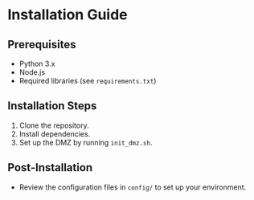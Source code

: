 # Installation Guide

## Prerequisites
- Python 3.x
- Node.js
- Required libraries (see `requirements.txt`)

## Installation Steps
1. Clone the repository.
2. Install dependencies.
3. Set up the DMZ by running `init_dmz.sh`.

## Post-Installation
- Review the configuration files in `config/` to set up your environment.
